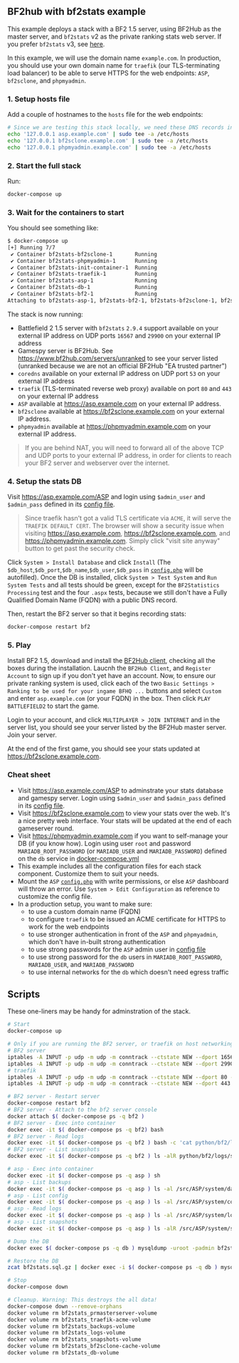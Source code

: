 ## BF2hub with bf2stats example

This example deploys a stack with a BF2 1.5 server, using BF2Hub as the master server, and `bf2stats` v2 as the private ranking stats web server. If you prefer `bf2stats` v3, see [here](https://github.com/startersclan/asp).

In this example, we will use the domain name  `example.com`. In production, you should use your own domain name for `traefik` (our TLS-terminating load balancer) to be able to serve HTTPS for the web endpoints: `ASP`, `bf2sclone`, and `phpmyadmin`.

### 1. Setup hosts file

Add a couple of hostnames to the `hosts` file for the web endpoints:

```sh
# Since we are testing this stack locally, we need these DNS records in the hosts file
echo '127.0.0.1 asp.example.com' | sudo tee -a /etc/hosts
echo '127.0.0.1 bf2sclone.example.com' | sudo tee -a /etc/hosts
echo '127.0.0.1 phpmyadmin.example.com' | sudo tee -a /etc/hosts
```

### 2. Start the full stack

Run:

```sh
docker-compose up
```

### 3. Wait for the containers to start

You should see something like:

```sh
$ docker-compose up
[+] Running 7/7
 ✔ Container bf2stats-bf2sclone-1       Running                                                                                                                                                                                0.1s
 ✔ Container bf2stats-phpmyadmin-1      Running                                                                                                                                                                                0.0s
 ✔ Container bf2stats-init-container-1  Running                                                                                                                                                                                0.0s
 ✔ Container bf2stats-traefik-1         Running                                                                                                                                                                                0.0s
 ✔ Container bf2stats-asp-1             Running                                                                                                                                                                              0.1s
 ✔ Container bf2stats-db-1              Running                                                                                                                                                                              0.1s
 ✔ Container bf2stats-bf2-1             Running                                                                                                                                                                              0.0s
Attaching to bf2stats-asp-1, bf2stats-bf2-1, bf2stats-bf2sclone-1, bf2stats-db-1, bf2stats-init-container-1, bf2stats-phpmyadmin-1, bf2stats-traefik-1                                                                                                                                           0.0s
```

The stack is now running:

- Battlefield 2 1.5 server with `bf2stats` `2.9.4` support available on your external IP address on UDP ports `16567` and `29900` on your external IP address
- Gamespy server is BF2Hub. See https://www.bf2hub.com/servers/unranked to see your server listed (unranked because we are not an official BF2Hub "EA trusted partner")
- `coredns` available on your external IP address on UDP port `53` on your external IP address
- `traefik` (TLS-terminated reverse web proxy) available on port `80` and `443` on your external IP address
- `ASP` available at https://asp.example.com on your external IP address.
- `bf2sclone` available at https://bf2sclone.example.com on your external IP address.
- `phpmyadmin` available at https://phpmyadmin.example.com on your external IP address.

> If you are behind NAT, you will need to forward all of the above TCP and UDP ports to your external IP address, in order for clients to reach your BF2 server and webserver over the internet.

### 4. Setup the stats DB

Visit https://asp.example.com/ASP and login using `$admin_user` and `$admin_pass` defined in its [config file](./config/ASP/config.php).

> Since traefik hasn't got a valid TLS certificate via `ACME`, it will serve the `TRAEFIK DEFAULT CERT`. The browser will show a security issue when visiting https://asp.example.com, https://bf2sclone.example.com, and https://phpmyadmin.example.com. Simply click "visit site anyway" button to get past the security check.

Click `System > Install Database` and click `Install` (The `$db_host`,`$db_port`,`$db_name`,`$db_user`,`$db_pass` in [`config.php`](./config/ASP/config.php) will be autofilled). Once the DB is installed, click `System > Test System` and `Run System Tests` and all tests should be green, except for the `BF2Statistics Processing` test and the four `.aspx` tests, because we still don't have a Fully Qualified Domain Name (FQDN) with a public DNS record.

Then, restart the BF2 server so that it begins recording stats:

```sh
docker-compose restart bf2
```

### 5. Play

Install BF2 1.5, download and install the [BF2Hub client](https://www.bf2hub.com/home/downloads.php), checking all the boxes during the installation. Laucnh the `BF2Hub Client`, and `Register Account` to sign up if you don't yet have an account. Now, to ensure our private ranking system is used, click each of the two `Basic Settings > Ranking to be used for your ingame BFHQ ...` buttons and select `Custom` and enter `asp.example.com` (or your FQDN) in the box. Then click `PLAY BATTLEFIELD2` to start the game.

Login to your account, and click `MULTIPLAYER > JOIN INTERNET` and in the server list, you should see your server listed by the BF2Hub master server. Join your server.

At the end of the first game, you should see your stats updated at https://bf2sclone.example.com.

### Cheat sheet

- Visit https://asp.example.com/ASP to adminstrate your stats database and gamespy server. Login using `$admin_user` and `$admin_pass` defined in its [config file](./config/ASP/config.php).
- Visit https://bf2sclone.example.com to view your stats over the web. It's a nice pretty web interface. Your stats will be updated at the end of each gameserver round.
- Visit https://phpmyadmin.example.com if you want to self-manage your DB (if you know how). Login using user `root` and password `MARIADB_ROOT_PASSWORD` (or `MARIADB_USER` and `MARIADB_PASSWORD`) defined on the `db` service in [docker-compose.yml](./docker-compose.yml)
- This example includes all the configuration files for each stack component. Customize them to suit your needs.
- Mount the `ASP` [`config.php`](./config/ASP/config.php) with write permissions, or else `ASP` dashboard will throw an error. Use `System > Edit Configuration` as reference to customize the config file.
- In a production setup, you want to make sure:
  - to use a custom domain name (FQDN)
  - to configure `traefik` to be issued an ACME certificate for HTTPS to work for the web endpoints
  - to use stronger authentication in front of the `ASP` and `phpmyadmin`, which don't have in-built strong authentication
  - to use strong passwords for the `ASP` admin user in [config file](./config/ASP/config.php)
  - to use strong password for the `db` users in `MARIADB_ROOT_PASSWORD`, `MARIADB_USER`, and `MARIADB_PASSWORD`
  - to use internal networks for the `db` which doesn't need egress traffic

## Scripts

These one-liners may be handy for adminstration of the stack.

```sh
# Start
docker-compose up

# Only if you are running the BF2 server, or traefik on host networking, you may need these iptables rules
# BF2 server
iptables -A INPUT -p udp -m udp -m conntrack --ctstate NEW --dport 16567 -j ACCEPT
iptables -A INPUT -p udp -m udp -m conntrack --ctstate NEW --dport 29900 -j ACCEPT
# traefik
iptables -A INPUT -p udp -m udp -m conntrack --ctstate NEW --dport 80 -j ACCEPT
iptables -A INPUT -p udp -m udp -m conntrack --ctstate NEW --dport 443 -j ACCEPT

# BF2 server - Restart server
docker-compose restart bf2
# BF2 server - Attach to the bf2 server console
docker attach $( docker-compose ps -q bf2 )
# BF2 server - Exec into container
docker exec -it $( docker-compose ps -q bf2) bash
# BF2 server - Read logs
docker exec -it $( docker-compose ps -q bf2 ) bash -c 'cat python/bf2/logs/bf2game_*'
# BF2 server - List snapshots
docker exec -it $( docker-compose ps -q bf2 ) ls -alR python/bf2/logs/snapshots/unsent

# asp - Exec into container
docker exec -it $( docker-compose ps -q asp ) sh
# asp - List backups
docker exec -it $( docker-compose ps -q asp ) ls -al /src/ASP/system/database/backups
# asp - List config
docker exec -it $( docker-compose ps -q asp ) ls -al /src/ASP/system/config
# asp - Read logs
docker exec -it $( docker-compose ps -q asp ) ls -al /src/ASP/system/logs
# asp - List snapshots
docker exec -it $( docker-compose ps -q asp ) ls -alR /src/ASP/system/snapshots

# Dump the DB
docker exec $( docker-compose ps -q db ) mysqldump -uroot -padmin bf2stats | gzip > bf2stats.sql.gz

# Restore the DB
zcat bf2stats.sql.gz | docker exec -i $( docker-compose ps -q db ) mysql -uroot -padmin bf2stats

# Stop
docker-compose down

# Cleanup. Warning: This destroys the all data!
docker-compose down --remove-orphans
docker volume rm bf2stats_prmasterserver-volume
docker volume rm bf2stats_traefik-acme-volume
docker volume rm bf2stats_backups-volume
docker volume rm bf2stats_logs-volume
docker volume rm bf2stats_snapshots-volume
docker volume rm bf2stats_bf2sclone-cache-volume
docker volume rm bf2stats_db-volume
```
